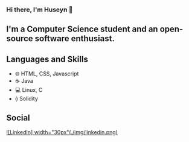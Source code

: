 ### Hi there, I'm Huseyn 👋

## I'm a Computer Science student and an open-source software enthusiast.

## Languages and Skills
- 🌐 HTML, CSS, Javascript
- ☕ Java
- 💻 Linux, C
- ⟠ Solidity

## Social
[![LinkedIn] width="30px"(./img/linkedin.png)](https://linkedin.com/in/huseyn-akhundov/)
